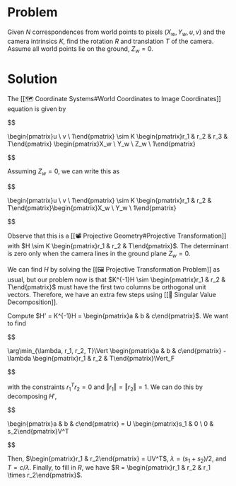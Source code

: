

# Problem
Given $N$ correspondences from world points to pixels $(X_w, Y_w, u, v)$ and the camera intrinsics $K$, find the rotation $R$ and translation $T$ of the camera. Assume all world points lie on the ground, $Z_w = 0$.

# Solution
The [[🗺️ Coordinate Systems#World Coordinates to Image Coordinates]] equation is given by 

$$

\begin{pmatrix}u \\ v \\ 1\end{pmatrix} \sim K \begin{pmatrix}r_1 & r_2 & r_3 & T\end{pmatrix} \begin{pmatrix}X_w \\ Y_w \\ Z_w \\ 1\end{pmatrix}

$$

Assuming $Z_w = 0$, we can write this as 

$$

\begin{pmatrix}u \\ v \\ 1\end{pmatrix} \sim K \begin{pmatrix}r_1 & r_2 & T\end{pmatrix}\begin{pmatrix}X_w \\ Y_w \\ 1\end{pmatrix}

$$

Observe that this is a [[📽️ Projective Geometry#Projective Transformation]] with $H \sim K \begin{pmatrix}r_1 & r_2 & T\end{pmatrix}$. The determinant is zero only when the camera lines in the ground plane $Z_w = 0$.

We can find $H$ by solving the [[🖼️ Projective Transformation Problem]] as usual, but our problem now is that $K^{-1}H \sim \begin{pmatrix}r_1 & r_2 & T\end{pmatrix}$ must have the first two columns be orthogonal unit vectors. Therefore, we have an extra few steps using [[📎 Singular Value Decomposition]].

Compute $H' = K^{-1}H = \begin{pmatrix}a & b & c\end{pmatrix}$. We want to find 

$$

\arg\min_{\lambda, r_1, r_2, T}\Vert \begin{pmatrix}a & b & c\end{pmatrix} - \lambda \begin{pmatrix}r_1 & r_2 & T\end{pmatrix}\Vert_F

$$

with the constraints $r_1^Tr_2 = 0$ and $\Vert r_1 \Vert = \Vert r_2 \Vert = 1$. We can do this by decomposing $H'$, 

$$

\begin{pmatrix}a & b & c\end{pmatrix} = U \begin{pmatrix}s_1 & 0 \\ 0 & s_2\end{pmatrix}V^T

$$

Then, $\begin{pmatrix}r_1 & r_2\end{pmatrix} = UV^T$, $\lambda = (s_1 + s_2)/2$, and $T = c/\lambda$. Finally, to fill in $R$, we have $R = \begin{pmatrix}r_1 & r_2 & r_1 \times r_2\end{pmatrix}$.


